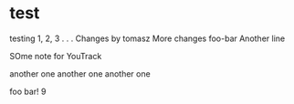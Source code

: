 test
====

testing 1, 2, 3
.
.
.
Changes by tomasz
More changes
foo-bar
Another line

SOme note for YouTrack

another one
another one
another one


foo
bar!
9
